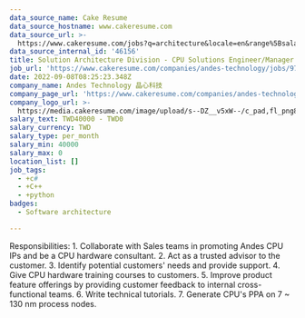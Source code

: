```yaml
---
data_source_name: Cake Resume
data_source_hostname: www.cakeresume.com
data_source_url: >-
  https://www.cakeresume.com/jobs?q=architecture&locale=en&range%5Bsalary_range%5D%5Bmin%5D=1000000&page=4
data_source_internal_id: '46156'
title: Solution Architecture Division - CPU Solutions Engineer/Manager
job_url: 'https://www.cakeresume.com/companies/andes-technology/jobs/97328d'
date: 2022-09-08T08:25:23.348Z
company_name: Andes Technology 晶心科技
company_page_url: 'https://www.cakeresume.com/companies/andes-technology'
company_logo_url: >-
  https://media.cakeresume.com/image/upload/s--DZ__v5xW--/c_pad,fl_png8,h_200,w_200/v1662349969/iqb0owanivsth9kwyzib.png
salary_text: TWD40000 - TWD0
salary_currency: TWD
salary_type: per_month
salary_min: 40000
salary_max: 0
location_list: []
job_tags:
  - +c#
  - +C++
  - +python
badges:
  - Software architecture

---
```


Responsibilities: 1. Collaborate with Sales teams in promoting Andes CPU IPs and be a CPU hardware consultant. 2. Act as a trusted advisor to the customer. 3. Identify potential customers' needs and provide support. 4. Give CPU hardware training courses to customers. 5. Improve product feature offerings by providing customer feedback to internal cross-functional teams. 6. Write technical tutorials. 7. Generate CPU's PPA on 7 ~ 130 nm process nodes.